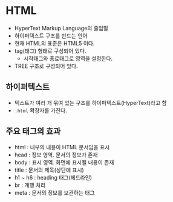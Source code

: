 # HTML

- HyperText Markup Language의 줄임말
- 하이퍼텍스트 구조를 만드는 언어
- 현재 HTML의 표준은 HTML5 이다.
- tag(태그) 형태로 구성되어 있다.
	- 시작태그와 종료태그로 영역을 설정한다.
- TREE 구조로 구성되어 있다.

## 하이퍼텍스트

- 텍스트가 여러 개 묶여 있는 구조를 하이퍼텍스트(HyperText)라고 함
- `.html` 확장자를 가진다.

## 주요 태그의 효과

- html : 내부의 내용이 HTML 문서임을 표시
- head : 정보 영역. 문서의 정보가 존재
- body : 표시 영역. 화면에 표시될 내용이 존재
- title : 문서의 제목(상단에 표시)
- h1 ~ h6 : heading 태그(헤드라인)
- br : 개행 처리
- meta : 문서의 정보를 보관하는 태그

